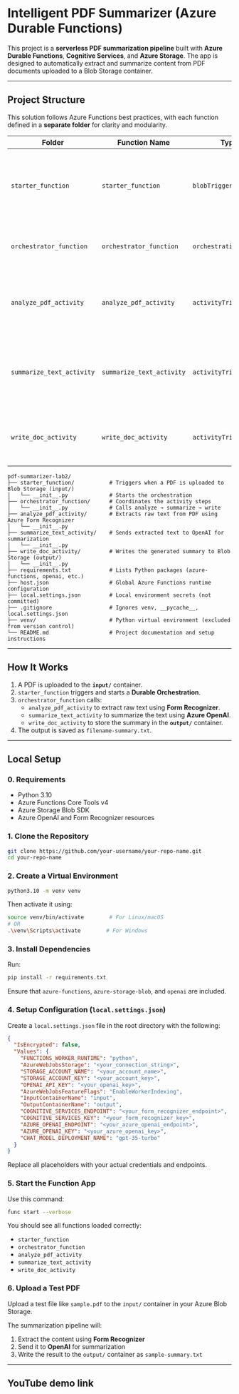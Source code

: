 # Intelligent PDF Summarizer (Azure Durable Functions)

This project is a **serverless PDF summarization pipeline** built with **Azure Durable Functions**, **Cognitive Services**, and **Azure Storage**. The app is designed to automatically extract and summarize content from PDF documents uploaded to a Blob Storage container.

---

## Project Structure

This solution follows Azure Functions best practices, with each function defined in a **separate folder** for clarity and modularity.

| Folder | Function Name | Type | Description |
|--------|---------------|------|-------------|
| `starter_function` | `starter_function` | `blobTrigger` | Triggers when a new PDF is uploaded to the `input/` container. Starts the orchestration. |
| `orchestrator_function` | `orchestrator_function` | `orchestrationTrigger` | Coordinates the workflow: analyze → summarize → write. |
| `analyze_pdf_activity` | `analyze_pdf_activity` | `activityTrigger` | Uses Azure Form Recognizer to extract text content from the uploaded PDF. |
| `summarize_text_activity` | `summarize_text_activity` | `activityTrigger` | Sends extracted text to Azure OpenAI (GPT-3.5-turbo) to generate a summary. |
| `write_doc_activity` | `write_doc_activity` | `activityTrigger` | Saves the summary as a `.txt` file into the `output/` Blob container. |

```text
pdf-summarizer-lab2/
├── starter_function/           # Triggers when a PDF is uploaded to Blob Storage (input/)
│   └── __init__.py             # Starts the orchestration
├── orchestrator_function/      # Coordinates the activity steps
│   └── __init__.py             # Calls analyze → summarize → write
├── analyze_pdf_activity/       # Extracts raw text from PDF using Azure Form Recognizer
│   └── __init__.py
├── summarize_text_activity/    # Sends extracted text to OpenAI for summarization
│   └── __init__.py
├── write_doc_activity/         # Writes the generated summary to Blob Storage (output/)
│   └── __init__.py
├── requirements.txt            # Lists Python packages (azure-functions, openai, etc.)
├── host.json                   # Global Azure Functions runtime configuration
├── local.settings.json         # Local environment secrets (not committed)
├── .gitignore                  # Ignores venv, __pycache__, local.settings.json
├── venv/                       # Python virtual environment (excluded from version control)
└── README.md                   # Project documentation and setup instructions
```
---

## How It Works

1. A PDF is uploaded to the **`input/`** container.
2. `starter_function` triggers and starts a **Durable Orchestration**.
3. `orchestrator_function` calls:
   - `analyze_pdf_activity` to extract raw text using **Form Recognizer**.
   - `summarize_text_activity` to summarize the text using **Azure OpenAI**.
   - `write_doc_activity` to store the summary in the **`output/`** container.
4. The output is saved as `filename-summary.txt`.

---

## Local Setup

### 0. Requirements
- Python 3.10
- Azure Functions Core Tools v4
- Azure Storage Blob SDK
- Azure OpenAI and Form Recognizer resources

### 1. Clone the Repository

```bash
git clone https://github.com/your-username/your-repo-name.git
cd your-repo-name
```

### 2. Create a Virtual Environment

```bash
python3.10 -m venv venv
```

Then activate it using:

```bash
source venv/bin/activate        # For Linux/macOS
# OR
.\venv\Scripts\activate        # For Windows
```

### 3. Install Dependencies

Run:

```bash
pip install -r requirements.txt
```

Ensure that `azure-functions`, `azure-storage-blob`, and `openai` are included.

### 4. Setup Configuration (`local.settings.json`)

Create a `local.settings.json` file in the root directory with the following:

```json
{
  "IsEncrypted": false,
  "Values": {
    "FUNCTIONS_WORKER_RUNTIME": "python",
    "AzureWebJobsStorage": "<your_connection_string>",
    "STORAGE_ACCOUNT_NAME": "<your_account_name>",
    "STORAGE_ACCOUNT_KEY": "<your_account_key>",
    "OPENAI_API_KEY": "<your_openai_key>",
    "AzureWebJobsFeatureFlags": "EnableWorkerIndexing",
    "InputContainerName": "input",
    "OutputContainerName": "output",
    "COGNITIVE_SERVICES_ENDPOINT": "<your_form_recognizer_endpoint>",
    "COGNITIVE_SERVICES_KEY": "<your_form_recognizer_key>",
    "AZURE_OPENAI_ENDPOINT": "<your_azure_openai_endpoint>",
    "AZURE_OPENAI_KEY": "<your_azure_openai_key>",
    "CHAT_MODEL_DEPLOYMENT_NAME": "gpt-35-turbo"
  }
}
```

Replace all placeholders with your actual credentials and endpoints.

### 5. Start the Function App

Use this command:

```bash
func start --verbose
```

You should see all functions loaded correctly:
- `starter_function`
- `orchestrator_function`
- `analyze_pdf_activity`
- `summarize_text_activity`
- `write_doc_activity`

### 6. Upload a Test PDF

Upload a test file like `sample.pdf` to the `input/` container in your Azure Blob Storage.

The summarization pipeline will:
1. Extract the content using **Form Recognizer**
2. Send it to **OpenAI** for summarization
3. Write the result to the `output/` container as `sample-summary.txt`

---
## YouTube demo link








